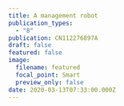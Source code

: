 ```yaml
---
title: A management robot
publication_types:
  - "8"
publication: CN112276897A
draft: false
featured: false
image:
  filename: featured
  focal_point: Smart
  preview_only: false
date: 2020-03-13T07:33:00.000Z
---
```

